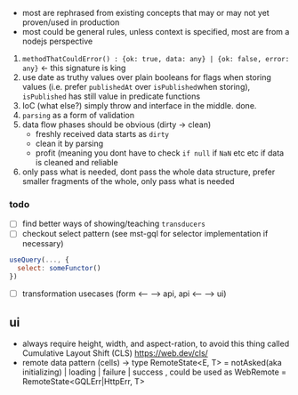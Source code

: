 - most are rephrased from existing concepts that may or may not yet proven/used in production
- most could be general rules, unless context is specified, most are from a nodejs perspective

1. `methodThatCouldError() : {ok: true, data: any} | {ok: false, error: any}` <- this signature is king
2. use date as truthy values over plain booleans for flags when storing values (i.e. prefer `publishedAt` over `isPublished`when storing), `isPublished` has still value in predicate functions
3. IoC (what else?) simply throw and interface in the middle. done.
4. `parsing` as a form of validation
5. data flow phases should be obvious (dirty -> clean)
   - freshly received data starts as `dirty`
   - clean it by parsing
   - profit (meaning you dont have to check `if null` if `NaN` etc etc if data is cleaned and reliable
6. only pass what is needed, dont pass the whole data structure, prefer smaller fragments of the whole, only pass what is needed


### todo
- [ ] find better ways of showing/teaching `transducers`
- [ ] checkout select pattern (see mst-gql for selector implementation if necessary)  
```js
useQuery(..., {
  select: someFunctor()
})
```
- [ ] transformation usecases (form <-- --> api, api <-- --> ui) 


## ui
- always require height, width, and aspect-ration, to avoid this thing called Cumulative Layout Shift (CLS)
 https://web.dev/cls/
- remote data pattern (cells) -> type RemoteState<E, T> = notAsked(aka initializing) | loading | failure<E> | success<T> , could be used as WebRemote<T> = RemoteState<GQLErr|HttpErr, T>
